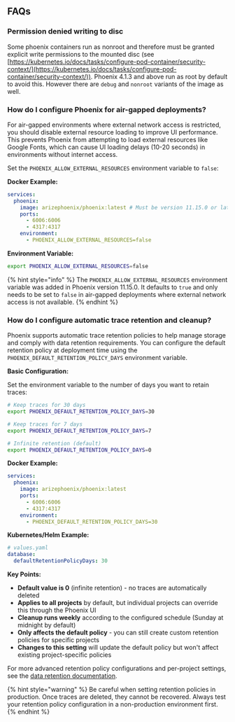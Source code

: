 ## FAQs

### Permission denied writing to disc

Some phoenix containers run as nonroot and therefore must be granted explicit write permissions to the mounted disc (see [https://kubernetes.io/docs/tasks/configure-pod-container/security-context/](https://kubernetes.io/docs/tasks/configure-pod-container/security-context/)). Phoenix 4.1.3 and above run as root by default to avoid this. However there are `debug` and `nonroot` variants of the image as well.

### How do I configure Phoenix for air-gapped deployments?

For air-gapped environments where external network access is restricted, you should disable external resource loading to improve UI performance. This prevents Phoenix from attempting to load external resources like Google Fonts, which can cause UI loading delays (10-20 seconds) in environments without internet access.

Set the `PHOENIX_ALLOW_EXTERNAL_RESOURCES` environment variable to `false`:

**Docker Example:**
```yaml
services:
  phoenix:
    image: arizephoenix/phoenix:latest # Must be version 11.15.0 or later
    ports:
      - 6006:6006
      - 4317:4317
    environment:
      - PHOENIX_ALLOW_EXTERNAL_RESOURCES=false
```

**Environment Variable:**
```bash
export PHOENIX_ALLOW_EXTERNAL_RESOURCES=false
```

{% hint style="info" %}
The `PHOENIX_ALLOW_EXTERNAL_RESOURCES` environment variable was added in Phoenix version 11.15.0. It defaults to `true` and only needs to be set to `false` in air-gapped deployments where external network access is not available.
{% endhint %}

### How do I configure automatic trace retention and cleanup?

Phoenix supports automatic trace retention policies to help manage storage and comply with data retention requirements. You can configure the default retention policy at deployment time using the `PHOENIX_DEFAULT_RETENTION_POLICY_DAYS` environment variable.

**Basic Configuration:**

Set the environment variable to the number of days you want to retain traces:

```bash
# Keep traces for 30 days
export PHOENIX_DEFAULT_RETENTION_POLICY_DAYS=30

# Keep traces for 7 days  
export PHOENIX_DEFAULT_RETENTION_POLICY_DAYS=7

# Infinite retention (default)
export PHOENIX_DEFAULT_RETENTION_POLICY_DAYS=0
```

**Docker Example:**
```yaml
services:
  phoenix:
    image: arizephoenix/phoenix:latest
    ports:
      - 6006:6006
      - 4317:4317
    environment:
      - PHOENIX_DEFAULT_RETENTION_POLICY_DAYS=30
```

**Kubernetes/Helm Example:**
```yaml
# values.yaml
database:
  defaultRetentionPolicyDays: 30
```

**Key Points:**
- **Default value is 0** (infinite retention) - no traces are automatically deleted
- **Applies to all projects** by default, but individual projects can override this through the Phoenix UI
- **Cleanup runs weekly** according to the configured schedule (Sunday at midnight by default)
- **Only affects the default policy** - you can still create custom retention policies for specific projects
- **Changes to this setting** will update the default policy but won't affect existing project-specific policies

For more advanced retention policy configurations and per-project settings, see the [data retention documentation](../../settings/data-retention.md).

{% hint style="warning" %}
Be careful when setting retention policies in production. Once traces are deleted, they cannot be recovered. Always test your retention policy configuration in a non-production environment first.
{% endhint %}